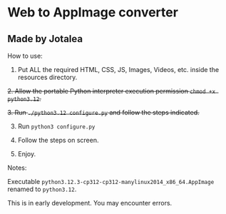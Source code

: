 # Web to AppImage converter
## Made by Jotalea

How to use:

1. Put ALL the required HTML, CSS, JS, Images, Videos, etc. inside the resources directory.

~~2. Allow the portable Python interpreter execution permission ```chmod +x python3.12```.~~

~~3. Run ```./python3.12 configure.py``` and follow the steps indicated.~~

3. Run ```python3 configure.py```

4. Follow the steps on screen.

5. Enjoy.


Notes:

Executable `python3.12.3-cp312-cp312-manylinux2014_x86_64.AppImage` renamed to `python3.12`.

This is in early development. You may encounter errors.
